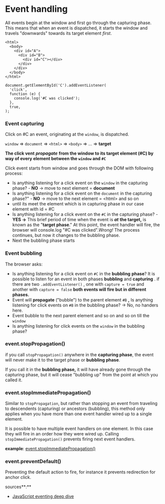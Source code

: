 # Event handling

All events begin at the window and first go through the capturing phase. This means that when an event is dispatched, it starts the window and travels "downwards" towards its target element _first_.

```text
<html>
  <body>
    <div id="A">
      <div id="B">
        <div id="C"></div>
      </div>
    </div>
  </body>
</html>
```

```text
document.getElementById('C').addEventListener(
  'click',
  function (e) {
    console.log('#C was clicked');
  },
  true,
);
```

### Event capturing

Click on \#C  an event, originating at the `window`, is dispatched. 

`window` =&gt; `document` =&gt; `<html>` =&gt; `<body>` =&gt; ... =&gt;  **target**

**The click vent** _**propagate**_ **from the window to its target element \(\#C\) by way of every element between the `window` and `#C`**

Click event starts from window and goes through the DOM with following process:

* Is anything listening for a click event on the `window` in the capturing phase? - **NO** -&gt; move to next element = **document**
* Is anything listening for a click event on the `document` in the capturing phase?" - **NO** -&gt; move to the next element = &lt;html&gt; and so on
* until its meet the element which is in capturing phase in our case element with id = \#C
* Is anything listening for a click event on the `#C` in the capturing phase? - **YES -&gt;** This brief period of time when the event is _**at**_ **the target,** is known as the "**target phase**." At this point, the event handler will fire, the browser will console.log "\#C was clicked"._Wrong!_ The process continues, but now it changes to the bubbling phase.
* Next the bubbling phase starts

### Event bubbling

The browser asks:

* Is anything listening for a click event on `#C` in the **bubbling** **phase**? It is possible to listen for an event in both phases **bubbling** and **capturing** . if there are two `.addEventListener()` , one with `capture = true` and another with `capture = false` **both events will fire but in different  phases.**
* Event will **propagate** \("bubble"\) to the  parent element `#B` **,** Is anything listening for click events on `#B` in the bubbling phase? -&gt; No, no handers here.
* Event bubble to the next parent element and so on and so on till the `window` 
* Is anything listening for click events on the `window` in the bubbling phase?

### event.stopPropagation\(\)

if you call `stopPropagation()` anywhere in the **capturing phase**, the event will never make it to the target phase or **bubbling phase**. 

If you call it in the **bubbling phase,** it will have already gone through the capturing phase, but it will cease "bubbling up" from the point at which you called it.

### event.stopImmediatePropagation\(\)

Similar to `stopPropagation`, but rather than stopping an event from traveling to descendents \(capturing\) or ancestors \(bubbling\), this method only applies when you have more than one event handler wired up to a single element.

It is possible to have multiple event handlers on one element. In this case they will fire in an order how they were wired up. Calling `stopImmediatePropagation()` prevents firing next event handlers.

**example**: [event.stopImmediatePropagation\(\)](https://web.dev/eventing-deepdive/#event.stopimmediatepropagation%28%29)

### event.preventDefault\(\)

Preventing the default action to fire, for instance it prevents redirection for anchor click.

sources**:**

* [JavaScript eventing deep dive](https://web.dev/eventing-deepdive/)

